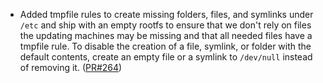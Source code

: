 - Added tmpfile rules to create missing folders, files, and symlinks under `/etc` and ship with an empty rootfs to ensure that we don't rely on files the updating machines may be missing and that all needed files have a tmpfile rule. To disable the creation of a file, symlink, or folder with the default contents, create an empty file or a symlink to `/dev/null` instead of removing it. ([PR#264](https://github.com/flatcar-linux/scripts/pull/264))
